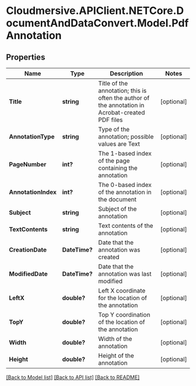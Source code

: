 # Cloudmersive.APIClient.NETCore.DocumentAndDataConvert.Model.PdfAnnotation
## Properties

Name | Type | Description | Notes
------------ | ------------- | ------------- | -------------
**Title** | **string** | Title of the annotation; this is often the author of the annotation in Acrobat-created PDF files | [optional] 
**AnnotationType** | **string** | Type of the annotation; possible values are Text | [optional] 
**PageNumber** | **int?** | The 1-based index of the page containing the annotation | [optional] 
**AnnotationIndex** | **int?** | The 0-based index of the annotation in the document | [optional] 
**Subject** | **string** | Subject of the annotation | [optional] 
**TextContents** | **string** | Text contents of the annotation | [optional] 
**CreationDate** | **DateTime?** | Date that the annotation was created | [optional] 
**ModifiedDate** | **DateTime?** | Date that the annotation was last modified | [optional] 
**LeftX** | **double?** | Left X coordinate for the location of the annotation | [optional] 
**TopY** | **double?** | Top Y coordination of the location of the annotation | [optional] 
**Width** | **double?** | Width of the annotation | [optional] 
**Height** | **double?** | Height of the annotation | [optional] 

[[Back to Model list]](../README.md#documentation-for-models) [[Back to API list]](../README.md#documentation-for-api-endpoints) [[Back to README]](../README.md)

